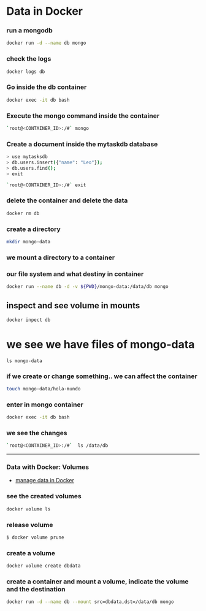 # Data in Docker

### run a mongodb
```bash
docker run -d --name db mongo
```

### check the logs
```bash
docker logs db
```

### Go inside the db container
```bash
docker exec -it db bash
```

### Execute the mongo command inside the container
```bash
`root@<CONTAINER_ID>:/#` mongo
```

### Create a document inside the mytaskdb database
```bash
> use mytasksdb
> db.users.insert({"name": "Leo"});
> db.users.find();
> exit

`root@<CONTAINER_ID>:/#` exit
```

### delete the container and delete the data
```bash
docker rm db
```

### create a directory
```bash
mkdir mongo-data
```

### we mount a directory to a container
### our file system and what destiny in container
```bash
docker run --name db -d -v ${PWD}/mongo-data:/data/db mongo
```

## inspect and see volume in mounts
```bash
docker inpect db
```
# we see we have files of mongo-data
```
ls mongo-data
```

### if we create or change something.. we can affect the container
```bash
touch mongo-data/hola-mundo
```

### enter in mongo container
```bash
docker exec -it db bash
```

### we see the changes
```bash
`root@<CONTAINER_ID>:/#`  ls /data/db
```

---

### Data with Docker: Volumes

- [manage data in Docker](https://docs.docker.com/storage/)


### see the created volumes
```bash
docker volume ls
```

### release volume
```bash
$ docker volume prune
```

### create a volume
```bash
docker volume create dbdata
```

### create a container and mount a volume, indicate the volume and the destination
```bash
docker run -d --name db --mount src=dbdata,dst=/data/db mongo
```

